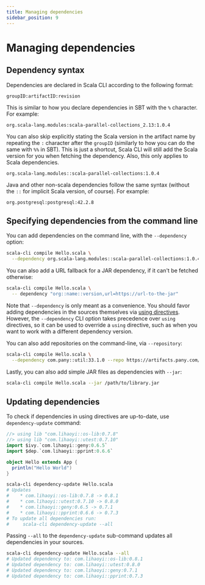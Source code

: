 ```yaml
---
title: Managing dependencies
sidebar_position: 9
---
```


# Managing dependencies

## Dependency syntax

Dependencies are declared in Scala CLI according to the following format:

```text
groupID:artifactID:revision
```

This is similar to how you declare dependencies in SBT with the `%` character.
For example:

```text
org.scala-lang.modules:scala-parallel-collections_2.13:1.0.4
```

You can also skip explicitly stating the Scala version in the artifact name by repeating the `:` character after
the `groupID` (similarly to how you can do the same with `%%` in SBT). This is just a shortcut, Scala CLI will still add
the Scala version for you when fetching the dependency. Also, this only applies to Scala dependencies.

```text
org.scala-lang.modules::scala-parallel-collections:1.0.4
```

Java and other non-scala dependencies follow the same syntax (without the `::` for implicit Scala version, of course).
For example:
```text
org.postgresql:postgresql:42.2.8
```

## Specifying dependencies from the command line

You can add dependencies on the command line, with the `--dependency` option:

```bash ignore
scala-cli compile Hello.scala \
  --dependency org.scala-lang.modules::scala-parallel-collections:1.0.4
```

You can also add a URL fallback for a JAR dependency, if it can't be fetched otherwise:

```bash ignore
scala-cli compile Hello.scala \
  -- dependency "org::name::version,url=https://url-to-the-jar"
```

Note that `--dependency` is only meant as a convenience. You should favor adding dependencies in the sources themselves
via [using directives](/docs/guides/configuration.md#special-imports). However, the `--dependency` CLI option takes
precedence over `using` directives, so it can be used to override a `using` directive, such as when you want to work
with a different dependency version.

You can also add repositories on the command-line, via `--repository`:

```bash ignore
scala-cli compile Hello.scala \
  --dependency com.pany::util:33.1.0 --repo https://artifacts.pany.com/maven
```

Lastly, you can also add simple JAR files as dependencies with `--jar`:

```bash ignore
scala-cli compile Hello.scala --jar /path/to/library.jar
```

## Updating dependencies

To check if dependencies in using directives are up-to-date, use `dependency-update` command:

```scala title=Hello.scala
//> using lib "com.lihaoyi::os-lib:0.7.8"
//> using lib "com.lihaoyi::utest:0.7.10"
import $ivy.`com.lihaoyi::geny:0.6.5`
import $dep.`com.lihaoyi::pprint:0.6.6`

object Hello extends App {
  println("Hello World")
}
```

```bash ignore
scala-cli dependency-update Hello.scala
# Updates
#    * com.lihaoyi::os-lib:0.7.8 -> 0.8.1
#    * com.lihaoyi::utest:0.7.10 -> 0.8.0
#    * com.lihaoyi::geny:0.6.5 -> 0.7.1
#    * com.lihaoyi::pprint:0.6.6 -> 0.7.3
# To update all dependencies run: 
#     scala-cli dependency-update --all
```

Passing `--all` to the `dependency-update` sub-command updates all dependencies in your sources.

```bash ignore
scala-cli dependency-update Hello.scala --all
# Updated dependency to: com.lihaoyi::os-lib:0.8.1
# Updated dependency to: com.lihaoyi::utest:0.8.0
# Updated dependency to: com.lihaoyi::geny:0.7.1
# Updated dependency to: com.lihaoyi::pprint:0.7.3
```

